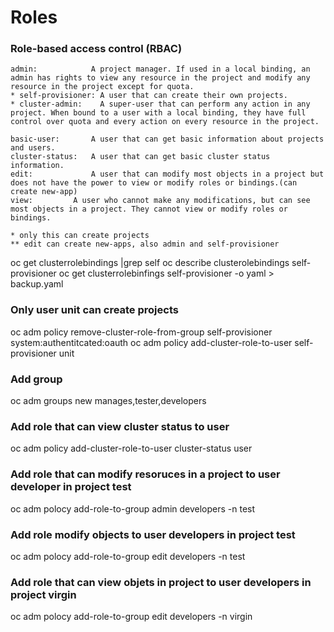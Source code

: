 # Roles

### Role-based access control (RBAC)  
```
admin:            A project manager. If used in a local binding, an admin has rights to view any resource in the project and modify any resource in the project except for quota.
* self-provisioner: A user that can create their own projects.
* cluster-admin:    A super-user that can perform any action in any project. When bound to a user with a local binding, they have full control over quota and every action on every resource in the project.

basic-user: 	  A user that can get basic information about projects and users.
cluster-status:   A user that can get basic cluster status information.
edit:             A user that can modify most objects in a project but does not have the power to view or modify roles or bindings.(can create new-app)
view: 		  A user who cannot make any modifications, but can see most objects in a project. They cannot view or modify roles or bindings.

* only this can create projects
** edit can create new-apps, also admin and self-provisioner
```

oc get clusterrolebindings |grep self
oc describe clusterolebindings self-provisioner
oc get clusterrolebinfings self-provisioner -o yaml > backup.yaml

### Only user unit can create projects
oc adm policy remove-cluster-role-from-group self-provisioner system:authentitcated:oauth
oc adm policy add-cluster-role-to-user self-provisioner unit

### Add group 
oc adm groups new manages,tester,developers

### Add role that can view cluster status to user 
oc adm policy add-cluster-role-to-user cluster-status user
 
### Add role that can modify resoruces in a project to user developer in project test
oc adm polocy add-role-to-group admin developers -n test

### Add role modify objects to user developers in project test
oc adm polocy add-role-to-group edit developers -n test

### Add role that can view objets in project to user developers in project virgin
oc adm polocy add-role-to-group edit developers -n virgin

